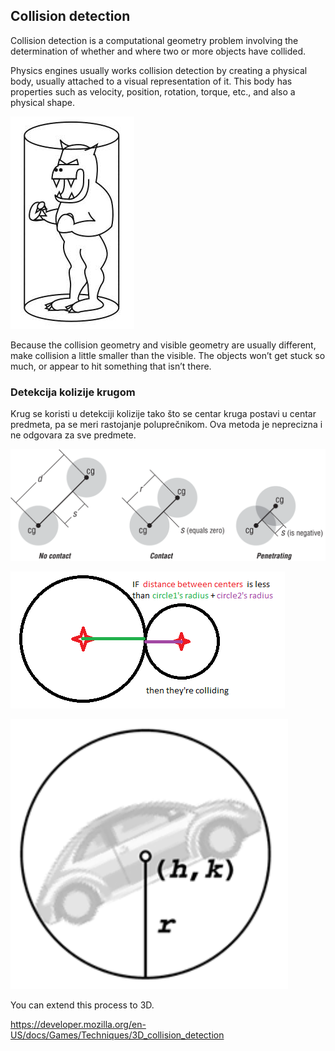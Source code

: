 ## Collision detection

Collision detection is a computational geometry problem involving the determination of whether and where two or more objects have collided.

Physics engines usually works collision detection by creating a physical body, usually attached to a visual representation of it. This body has properties such as velocity, position, rotation, torque, etc., and also a physical shape.

![kolizija-cilindar](slike/kolizija-cilindar.png?row=true)

Because the collision geometry and visible geometry are usually different, make collision a little smaller than the visible. The objects won’t get stuck so much, or appear to hit something that isn’t there.

### Detekcija kolizije krugom

Krug se koristi u detekciji kolizije tako što se centar kruga postavi u centar predmeta, pa se meri rastojanje poluprečnikom. Ova metoda je neprecizna i ne odgovara za sve predmete.

![kolizija-kruznica](slike/kolizija-kruznica.png?row=true)

![circle_collide](slike/circle_collide.png?row=true)

![kolizija-krug](slike/kolizija-krug.png?row=true)

You can extend this process to 3D.

https://developer.mozilla.org/en-US/docs/Games/Techniques/3D_collision_detection

